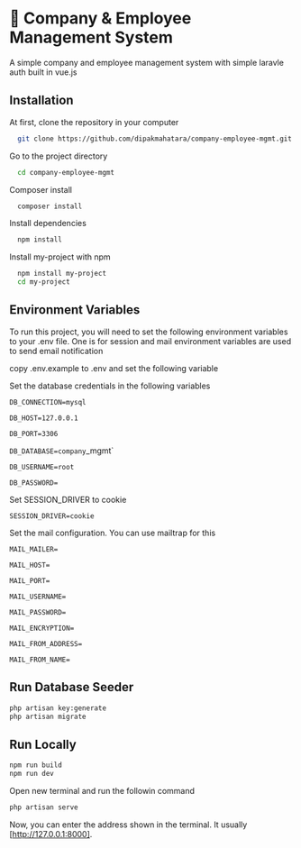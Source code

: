 # 🚀 Company & Employee Management System

A simple company and employee management system with simple laravle auth built in vue.js

## Installation

At first, clone the repository in your computer

```bash
  git clone https://github.com/dipakmahatara/company-employee-mgmt.git
```

Go to the project directory

```bash
  cd company-employee-mgmt
```

Composer install

```bash
  composer install
```

Install dependencies

```bash
  npm install
```

Install my-project with npm

```bash
  npm install my-project
  cd my-project
```

## Environment Variables

To run this project, you will need to set the following environment variables to your .env file. One is for session and mail environment variables are used to send email notification

copy .env.example to .env and set the following variable

Set the database credentials in the following variables

`DB_CONNECTION=mysql`

`DB_HOST=127.0.0.1`

`DB_PORT=3306`

`DB_DATABASE=company`\_mgmt`

`DB_USERNAME=root`

`DB_PASSWORD=`

Set SESSION_DRIVER to cookie

`SESSION_DRIVER=cookie`

Set the mail configuration. You can use mailtrap for this

`MAIL_MAILER=`

`MAIL_HOST=`

`MAIL_PORT=`

`MAIL_USERNAME=`

`MAIL_PASSWORD=`

`MAIL_ENCRYPTION=`

`MAIL_FROM_ADDRESS=`

`MAIL_FROM_NAME=`

## Run Database Seeder

```bash
php artisan key:generate
php artisan migrate
```

## Run Locally

```bash
npm run build
npm run dev
```

Open new terminal and run the followin command

```bash
php artisan serve
```

Now, you can enter the address shown in the terminal. It usually [http://127.0.0.1:8000].
